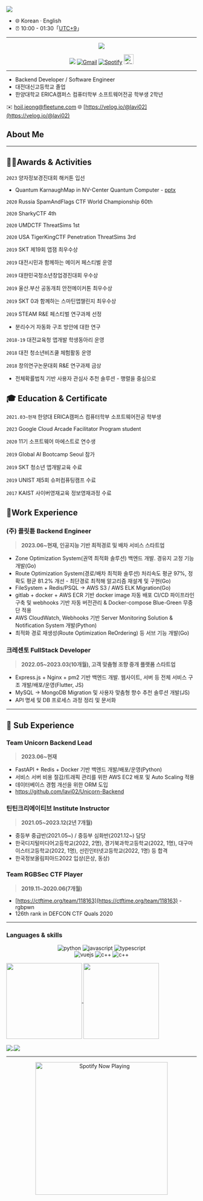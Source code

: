 [![](https://readme-typing-svg.demolab.com?font=Fira+Code&pause=1000&width=435&lines=Get+Hydrated%2C+No+PHP+in+Life)](https://git.io/typing-svg)
- :globe_with_meridians: Korean · English
- :alarm_clock: 10:00 - 01:30「[UTC+9](https://time.is/UTC+9)」

---
<p></p>
<div align="center">
  <img src=https://github.com/lavi02/lavi02/blob/main/Reminiscence%20%E2%99%A1.gif>
</div>


<p align="center">
  <img src="https://img.shields.io/badge/lavi02-blueviolet?style=flat&logo=appveyor&logoColor=lightgray"/>
  <a href="mailto:zerosec7@hanyang.ac.kr" target="_blank"><img src="https://img.shields.io/badge/Gmail-c14438.svg?&style=flat-square&logo=gmail&logoColor=white" alt="Gmail"></a>
  <a href="https://open.spotify.com/user/46p7smzj2rfj4k1069o16gvkb" target="_blank"><img src="https://img.shields.io/badge/Spotify-1ed760.svg?&style=flat-square&logo=spotify&logoColor=white" alt="Spotify"></a>
  <img src='https://cdn.jsdelivr.net/npm/simple-icons@3.0.1/icons/discord.svg' alt='discord' height='26'>
</p>

---
- Backend Developer / Software Engineer
- 대전대신고등학교 졸업
- 한양대학교 ERICA캠퍼스 컴퓨터학부 소프트웨어전공 학부생 2학년

✉️ hoil.jeong@fleetune.com
🌐 [https://velog.io/@lavi02](https://velog.io/@lavi02)

## About Me

---

## **👩‍💻Awards & Activities**

`2023` 양자정보경진대회 해커톤 입선

- Quantum KarnaughMap in NV-Center Quantum Computer - [pptx](https://github.com/zorocrit/qhackathon-2023/blob/main/%EC%96%91%EC%9E%90%EC%9D%98%20%EC%95%84%EC%9D%B4_%EC%96%91%EC%9E%90%EC%A0%95%EB%B3%B4%EA%B2%BD%EC%A7%84%EB%8C%80%ED%9A%8C_%EC%B5%9C%EC%A2%85%20%EB%B0%9C%ED%91%9C.pptx)

`2020` Russia SpamAndFlags CTF World Championship 60th

`2020` SharkyCTF 4th

`2020` UMDCTF ThreatSims 1st

`2020` USA TigerKingCTF Penetration ThreatSims 3rd

`2019` SKT 제19회 앱잼 최우수상

`2019` 대전시민과 함께하는 메이커 페스티벌 운영

`2019` 대한민국청소년창업경진대회 우수상

`2019` 울산.부산 공동개최 안전메이커톤 최우수상

`2019` SKT 0과 함께하는 스마틴앱챌린지 최우수상

`2019` STEAM R&E 페스티벌 연구과제 선정

- 분리수거 자동화 구조 방안에 대한 연구

`2018-19` 대전교육청 앱개발 학생동아리 운영

`2018` 대전 청소년비즈쿨 체험활동 운영

`2018` 창의연구논문대회 R&E 연구과제 금상

- 전체확률법칙 기반 사용자 관심사 추천 솔루션 - 행렬을 중심으로

## **🎓 Education & Certificate**

`2021.03~현재` 한양대 ERICA캠퍼스 컴퓨터학부 소프트웨어전공 학부생

`2023` Google Cloud Arcade Facilitator Program student

`2020` 11기 소프트웨어 마에스트로 연수생

`2019` Global AI Bootcamp Seoul 참가

`2019` SKT 청소년 앱개발교육 수료

`2019` UNIST 제5회 슈퍼컴퓨팅캠프 수료

`2017` KAIST 사이버영재교육 정보영재과정 수료

## 🧾Work Experience

### (주) 플릿튠 Backend Engineer

> **2023.06~현재, 인공지능 기반 최적경로 및 배차 서비스 스타트업**
> 
- Zone Optimization System(권역 최적화 솔루션) 백엔드 개발. 경유지 고정 기능 개발(Go)
- Route Optimization System(경로/배차 최적화 솔루션) 처리속도 평균 97%, 정확도 평균 81.2% 개선 - 최단경로 최적해 알고리즘 재설계 및 구현(Go)
- FileSystem + Redis/PSQL → AWS S3 / AWS ELK Migration(Go)
- gitlab + docker + AWS ECR 기반 docker image 자동 배포 CI/CD 파이프라인 구축 및 webhooks 기반 자동 버전관리 & Docker-compose Blue-Green 무중단 적용
- AWS CloudWatch, Webhooks 기반 Server Monitoring Solution & Notification System 개발(Python)
- 최적화 경로 재생성(Route Optimization ReOrdering) 등 서브 기능 개발(Go)

### 크레센토 FullStack Developer

> **2022.05~2023.03(10개월), 고객 맞춤형 조향 중개 플랫폼 스타트업**
> 
- Express.js + Nginx + pm2 기반 백엔드 개발. 웹사이트, 서버 등 전체 서비스 구조 개발/배포/운영(Flutter, JS)
- MySQL → MongoDB Migration 및 사용자 맞춤형 향수 추천 솔루션 개발(JS)
- API 명세 및 DB 프로세스 과정 정리 및 문서화

---

## 📄 Sub Experience

### Team Unicorn Backend Lead

> **2023.06~현재**
> 
- FastAPI + Redis + Docker 기반 백엔드 개발/배포/운영(Python)
- 서비스 서버 비용 절감/트래픽 관리를 위한 AWS EC2 배포 및 Auto Scaling 적용
- 데이터베이스 경험 개선을 위한 ORM 도입
- https://github.com/lavi02/Unicorn-Backend

### 틴틴크리에이티브 Institute Instructor

> **2021.05~2023.12(2년 7개월)**
> 
- 중등부 중급반(2021.05~) / 중등부 심화반(2021.12~) 담당
- 한국디지털미디어고등학교(2022, 2명), 경기북과학고등학교(2022, 1명), 대구마이스터고등학교(2022, 1명), 선린인터넷고등학교(2022, 1명) 등 합격
- 한국정보올림피아드2022 입상(은상, 동상)

### Team RGBSec CTF Player

> **2019.11~2020.06(7개월)**
> 
- [https://ctftime.org/team/118163](https://ctftime.org/team/118163) - rgbpwn
- 126th rank in DEFCON CTF Quals 2020

---

### Languages & skills
<p align="center">
  <img alt="python" src="https://img.shields.io/badge/Python-3572a5?style=flat-square&logo=python&logoColor=white">
  <img alt="javascript" src="https://img.shields.io/badge/JavaScript-000000?style=flat-square&logo=javascript">
  <img alt="typescript" src="https://img.shields.io/badge/TypeScript-1a0dab?style=flat-square&logo=typescript">
  <br/>
  <img alt="vuejs" src="https://img.shields.io/badge/Rust-DEA584?style=flat-square&logo=Rust">
  <img alt="c++" src="https://img.shields.io/badge/C++-f34b7d?style=flat-square&logo=c%2b%2b">
  <img alt="c++" src="https://img.shields.io/badge/Lua-000080?style=flat-square&logo=lua">
</p>


<a href="https://github.com/anuraghazra/github-readme-stats">
  <img height=200 align="center" src="https://github-readme-stats.vercel.app/api?username=lavi02&count_private=true&show_icons=true&rank_icon=percentile&card_width=300"  alt=""/>
</a>

<a href="https://github.com/anuraghazra/convoychat">
  <img height=200 align="center" src="https://github-readme-stats.vercel.app/api/top-langs/?username=lavi02&layout=compact&langs_count=8&card_width=440"  alt=""/>
</a>
<p></p>
<a href="https://github.com/lavi02/OryangBot-Cafeteria-Checker">
  <img align="center" src="https://github-readme-stats.vercel.app/api/pin/?username=lavi02&repo=OryangBot-Cafeteria-Checker&title_color=ffffff&text_color=c9cacc&icon_color=2bbc8a&bg_color=1d1f21" />
</a>
<a href="https://github.com/lavi02/game_tracking">
  <img align="center" src="https://github-readme-stats.vercel.app/api/pin/?username=lavi02&repo=game_tracking&title_color=ffffff&text_color=c9cacc&icon_color=2bbc8a&bg_color=1d1f21" />
</a>

---

<p align="center">
  <a href="https://open.spotify.com/user/46p7smzj2rfj4k1069o16gvkb" target="_blank"><img src="https://now-playing-on-spotify.vercel.app/api/spotify" alt="Spotify Now Playing" width="350"/></a>
</p>


